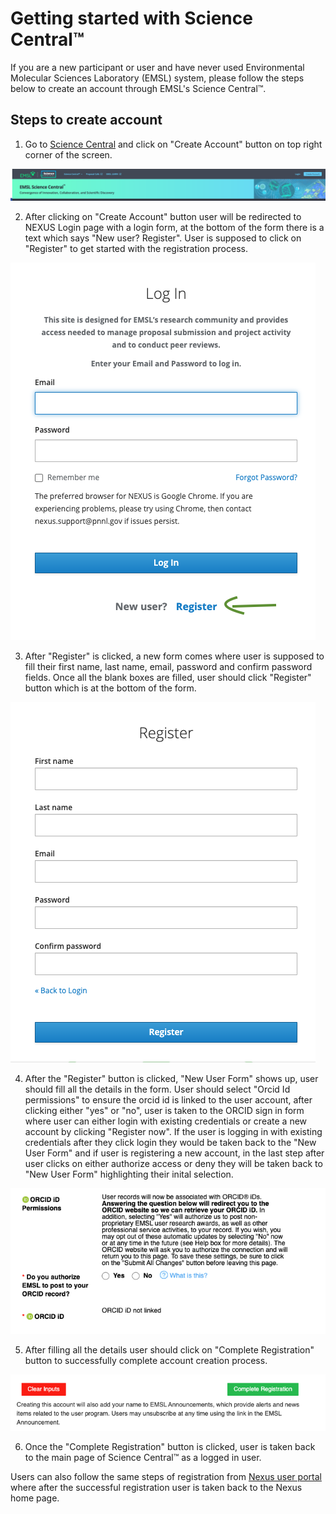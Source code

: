 # Getting started with Science Central™

If you are a new participant or user and have never used Environmental Molecular Sciences Laboratory (EMSL) system, please follow the steps below to create an account through EMSL's Science Central™.

## Steps to create account

1. Go to [Science Central](https://sc.emsl.pnnl.gov/) and click on "Create Account" button on top right corner of the screen.

![create_account](../_static/images/create_account/sc_header.png)

2. After clicking on "Create Account" button user will be redirected to NEXUS Login page with a login form, at the bottom of the form there is a text which says
"New user? Register". User is supposed to click on "Register" to get started with the registration process.

![login_modal](../_static/images/create_account/login_modal.png)

3. After "Register" is clicked, a new form comes where user is supposed to fill their first name, last name, email, password and confirm password fields. 
Once all the blank boxes are filled, user should click "Register" button which is at the bottom of the form.

![register](../_static/images/create_account/register_modal.png)

4. After the "Register" button is clicked, "New User Form" shows up, user should fill all the details in the form.
User should select "Orcid Id permissions" to ensure the orcid id is linked to the user account, after clicking either "yes" or "no", user is taken to the ORCID sign in form where user can either login with existing credentials or create a new account by clicking "Register now". If the user is logging in with existing credentials after they click login they would be taken back to the "New User Form" and if user is registering a new account, in the last step after user clicks on either authorize access or deny they will be taken back to "New User Form" highlighting their inital selection.

![orcid](../_static/images/create_account/orcid.png)

5. After filling all the details user should click on "Complete Registration" button to successfully complete account creation process.

![register](../_static/images/create_account/complete_registration.png)

6. Once the "Complete Registration" button is clicked, user is taken back to the main page of Science Central™ as a logged in user.

Users can also follow the same steps of registration from [Nexus user portal](https://nexus.emsl.pnnl.gov/Portal) where after the successful registration user is taken back to the Nexus home page.



